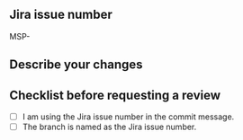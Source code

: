 ## Jira issue number
MSP-

## Describe your changes

## Checklist before requesting a review
- [ ] I am using the Jira issue number in the commit message.
- [ ] The branch is named as the Jira issue number.

